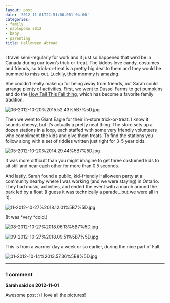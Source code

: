 ```yaml
---
layout: post
date: '2012-11-01T22:51:00.001-04:00'
categories:
- family
- nablopomo 2012
- baby
- parenting
title: Halloween Abroad
---
```



I travel semi-regularly for work and it just so happened that we’d be in Canada during our town’s trick-or-treat. The kiddos love candy, costumes and friends, so trick-or-treat is a pretty big deal to them and they would be bummed to miss out. Luckily, their mommy is amazing.

She couldn’t really make up for being away from friends, but Sarah could arrange plenty of activities. First, we went to Dussel Farms to get pumpkins and do the [How Tall This Fall thing](http://footedjammies.blogspot.com/2012/11/nablopomo-begins.html), which has become a favorite family tradition. 

![06-2012-10-20%2015.52.43%5B7%5D.jpg](06-2012-10-20%2015.52.43%5B7%5D.jpg)

Then we went to Giant Eagle for their in-store trick-or-treat. I know it sounds cheesy, but it’s actually a pretty neat thing. The store sets up a dozen stations in a loop, each staffed with some very friendly volunteers who compliment the kids and give them treats. To find the stations you follow along with a set of riddles written just right for 3-5 year olds.

![05-2012-10-20%2014.29.44%5B7%5D.jpg](05-2012-10-20%2014.29.44%5B7%5D.jpg)

It was more difficult than you might imagine to get three costumed kids to sit still and near each other for more than 0.5 seconds.

And lastly, Sarah found a public, kid-friendly Halloween party at a community nearby where I was working (and we were staying) in Ontario. They had music, activities, and ended the event with a march around the park led by a float (I guess it was technically a parade…but we were all in it).

![11-2012-10-27%2018.12.01%5B7%5D.jpg](11-2012-10-27%2018.12.01%5B7%5D.jpg)

(It was *very *cold.)

![08-2012-10-27%2018.06.13%5B7%5D.jpg](08-2012-10-27%2018.06.13%5B7%5D.jpg)

![09-2012-10-27%2018.09.51%5B7%5D.jpg](09-2012-10-27%2018.09.51%5B7%5D.jpg)

This is from a warmer day a week or so earlier, during the nice part of Fall.

![01-2012-10-14%2013.57.36%5B8%5D.jpg](01-2012-10-14%2013.57.36%5B8%5D.jpg)

---

### 1 comment

**Sarah said on 2012-11-01**

Awesome post :) I love all the pictures!

